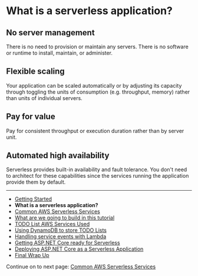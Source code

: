 # What is a serverless application?

## No server management

There is no need to provision or maintain any servers. There is no software or runtime to install, maintain, or administer. 

## Flexible scaling

Your application can be scaled automatically or by adjusting its capacity through toggling the units of consumption (e.g. throughput, memory) rather than units of individual servers.

## Pay for value

Pay for consistent throughput or execution duration rather than by server unit.

## Automated high availability

Serverless provides built-in availability and fault tolerance. You don't need to architect for these capabilities since the services running the application provide them by default.

<!-- Generated Navigation -->
---

* [Getting Started](./GettingStarted.md)
* **What is a serverless application?**
* [Common AWS Serverless Services](./CommonServerlessServices.md)
* [What are we going to build in this tutorial](./WhatAreWeBuilding.md)
* [TODO List AWS Services Used](./TODOListServices.md)
* [Using DynamoDB to store TODO Lists](./DynamoDBModule/WhatIsDynamoDB.md)
* [Handling service events with Lambda](./StreamProcessing/ServiceEvents.md)
* [Getting ASP.NET Core ready for Serverless](./ASP.NETCoreFrontend/TheFrontend.md)
* [Deploying ASP.NET Core as a Serverless Application](./DeployingFrontend/DeployingFrontend.md)
* [Final Wrap Up](./FinalWrapup.md)

Continue on to next page: [Common AWS Serverless Services](./CommonServerlessServices.md)

